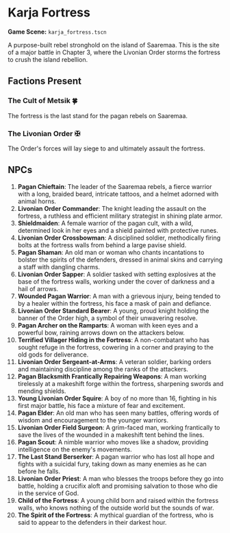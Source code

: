 # Karja Fortress

**Game Scene:** `karja_fortress.tscn`

A purpose-built rebel stronghold on the island of Saaremaa. This is the site of a major battle in Chapter 3, where the Livonian Order storms the fortress to crush the island rebellion.

## Factions Present

### The Cult of Metsik 🍀
The fortress is the last stand for the pagan rebels on Saaremaa.

### The Livonian Order ✠ 
The Order's forces will lay siege to and ultimately assault the fortress.

## NPCs

1.  **Pagan Chieftain**: The leader of the Saaremaa rebels, a fierce warrior with a long, braided beard, intricate tattoos, and a helmet adorned with animal horns.
2.  **Livonian Order Commander**: The knight leading the assault on the fortress, a ruthless and efficient military strategist in shining plate armor.
3.  **Shieldmaiden**: A female warrior of the pagan cult, with a wild, determined look in her eyes and a shield painted with protective runes.
4.  **Livonian Order Crossbowman**: A disciplined soldier, methodically firing bolts at the fortress walls from behind a large pavise shield.
5.  **Pagan Shaman**: An old man or woman who chants incantations to bolster the spirits of the defenders, dressed in animal skins and carrying a staff with dangling charms.
6.  **Livonian Order Sapper**: A soldier tasked with setting explosives at the base of the fortress walls, working under the cover of darkness and a hail of arrows.
7.  **Wounded Pagan Warrior**: A man with a grievous injury, being tended to by a healer within the fortress, his face a mask of pain and defiance.
8.  **Livonian Order Standard Bearer**: A young, proud knight holding the banner of the Order high, a symbol of their unwavering resolve.
9.  **Pagan Archer on the Ramparts**: A woman with keen eyes and a powerful bow, raining arrows down on the attackers below.
10. **Terrified Villager Hiding in the Fortress**: A non-combatant who has sought refuge in the fortress, cowering in a corner and praying to the old gods for deliverance.
11. **Livonian Order Sergeant-at-Arms**: A veteran soldier, barking orders and maintaining discipline among the ranks of the attackers.
12. **Pagan Blacksmith Frantically Repairing Weapons**: A man working tirelessly at a makeshift forge within the fortress, sharpening swords and mending shields.
13. **Young Livonian Order Squire**: A boy of no more than 16, fighting in his first major battle, his face a mixture of fear and excitement.
14. **Pagan Elder**: An old man who has seen many battles, offering words of wisdom and encouragement to the younger warriors.
15. **Livonian Order Field Surgeon**: A grim-faced man, working frantically to save the lives of the wounded in a makeshift tent behind the lines.
16. **Pagan Scout**: A nimble warrior who moves like a shadow, providing intelligence on the enemy's movements.
17. **The Last Stand Berserker**: A pagan warrior who has lost all hope and fights with a suicidal fury, taking down as many enemies as he can before he falls.
18. **Livonian Order Priest**: A man who blesses the troops before they go into battle, holding a crucifix aloft and promising salvation to those who die in the service of God.
19. **Child of the Fortress**: A young child born and raised within the fortress walls, who knows nothing of the outside world but the sounds of war.
20. **The Spirit of the Fortress**: A mythical guardian of the fortress, who is said to appear to the defenders in their darkest hour.
